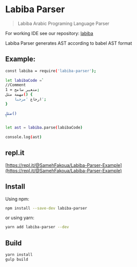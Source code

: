 # Labiba Parser

> Labiba Arabic Programing Language Parser

For working IDE see our repository: [labiba](https://github.com/fakoua/labiba)

Labiba Parser generates AST according to babel AST format

## Example:
```sh
const labiba = require('labiba-parser');
 
let labibaCode =`
//Comment
متغير سامح = 1;
مهمة مثل() {
    ارجاع 'مرحبا';
}
 
مثل()
`
 
let ast = labiba.parse(labibaCode)
 
console.log(ast)

```
## repl.it
[https://repl.it/@SamehFakoua/Labiba-Parser-Example](https://repl.it/@SamehFakoua/Labiba-Parser-Example)

## Install

Using npm:

```sh
npm install --save-dev labiba-parser
```

or using yarn:

```sh
yarn add labiba-parser --dev
```

## Build

```sh
yarn install
gulp build
```

